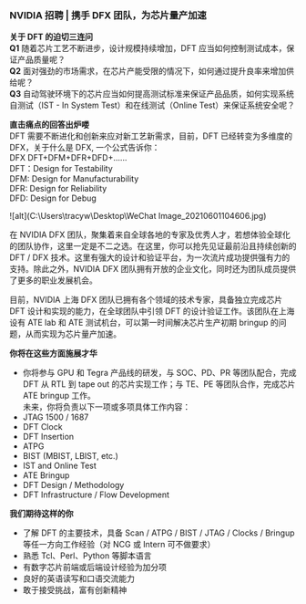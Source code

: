 ### NVIDIA 招聘 | 携手 DFX 团队，为芯片量产加速  

**关于 DFT 的迫切三连问**  
**Q1** 随着芯片工艺不断进步，设计规模持续增加，DFT 应当如何控制测试成本，保证产品质量呢？  
**Q2** 面对强劲的市场需求，在芯片产能受限的情况下，如何通过提升良率来增加供给呢？  
**Q3** 自动驾驶环境下的芯片应当如何提高测试标准来保证产品品质，如何实现系统自测试（IST - In System Test）和在线测试（Online Test）来保证系统安全呢？

**直击痛点的回答出炉喽**   
DFT  需要不断进化和创新来应对新工艺新需求，目前，DFT 已经转变为多维度的 DFX，关于什么是 DFX, 一个公式告诉你：  
DFX  DFT+DFM+DFR+DFD+……  
DFT：Design for Testability  
DFM: Design for Manufacturability  
DFR: Design for Reliability  
DFD: Design for Debug  

![alt](C:\Users\tracyw\Desktop\WeChat Image_20210601104606.jpg)

在 NVIDIA DFX 团队，聚集着来自全球各地的专家及优秀人才，若想体验全球化的团队协作，这里一定是不二之选。在这里，你可以抢先见证最前沿且持续创新的 DFT / DFX 技术。这里有强大的设计和验证平台，为一次流片成功提供强有力的支持。除此之外，NVIDIA DFX 团队拥有开放的企业文化，同时还为团队成员提供了更多的职业发展机会。  

目前，NVIDIA 上海 DFX 团队已拥有各个领域的技术专家，具备独立完成芯片 DFT 设计和实现的能力，在全球团队中引领 DFT 的设计验证工作。该团队在上海设有 ATE lab 和 ATE 测试机台，可以第一时间解决芯片生产初期 bringup 的问题，从而实现为芯片量产加速。

**你将在这些方面施展才华** 
-	你将参与 GPU 和 Tegra 产品线的研发，与 SOC、PD、PR 等团队配合，完成 DFT 从 RTL 到 tape out 的芯片实现工作；与 TE、PE 等团队合作，完成芯片 ATE bringup 工作。  
未来，你将负责以下一项或多项具体工作内容：
-	JTAG 1500 / 1687
-	DFT Clock
-	DFT Insertion
-	ATPG
-	BIST (MBIST, LBIST, etc.)
-	IST and Online Test
-	ATE Bringup
-	DFT Design / Methodology
-	DFT Infrastructure / Flow Development

**我们期待这样的你** 
-	 了解 DFT 的主要技术，具备 Scan / ATPG / BIST / JTAG / Clocks / Bringup 等任一方向工作经验（对 NCG 或 Intern 可不做要求）
-	 熟悉 Tcl、Perl、Python 等脚本语言
-	 有数字芯片前端或后端设计经验为加分项
-	 良好的英语读写和口语交流能力
-	 敢于接受挑战，富有创新精神
